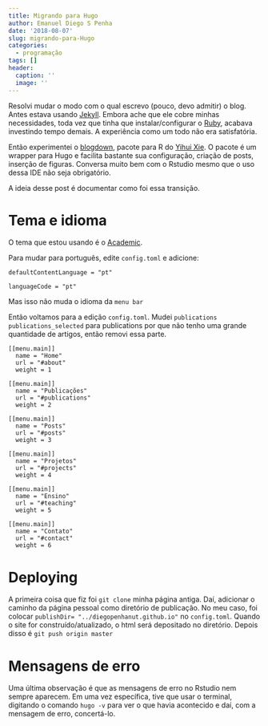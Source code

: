 ```yaml
---
title: Migrando para Hugo
author: Emanuel Diego S Penha
date: '2018-08-07'
slug: migrando-para-Hugo
categories:
  - programação
tags: []
header:
  caption: ''
  image: ''
---
```


Resolvi mudar o modo com o qual escrevo (pouco, devo admitir) o blog. Antes estava
usando [Jekyll](https://jekyllrb.com/). Embora ache que ele cobre minhas necessidades, toda vez que tinha que 
instalar/configurar o [Ruby](https://www.ruby-lang.org/pt/), acabava investindo tempo demais. A experiência como um todo
não era satisfatória.

Então experimentei o [blogdown](https://bookdown.org/yihui/blogdown/), pacote para R do [Yihui Xie](https://yihui.name/en/). O pacote é um wrapper
para Hugo e facilita bastante sua configuração, criação de posts, inserção de 
figuras. Conversa muito bem com o Rstudio mesmo que o uso dessa IDE não seja obrigatório.

A ideia desse post é documentar como foi essa transição.

# Tema e idioma

O tema que estou usando é o [Academic](https://themes.gohugo.io/academic/). 

Para mudar para português, edite `config.toml` e adicione:

`defaultContentLanguage = "pt"`

`languageCode = "pt"`

Mas isso não muda o idioma da `menu bar` 

Então voltamos para a edição `config.toml`. Mudei `publications` `publications_selected` para publications por que não tenho uma grande quantidade de artigos, então removi essa parte.

```
[[menu.main]]
  name = "Home"
  url = "#about"
  weight = 1

[[menu.main]]
  name = "Publicações"
  url = "#publications"
  weight = 2

[[menu.main]]
  name = "Posts"
  url = "#posts"
  weight = 3

[[menu.main]]
  name = "Projetos"
  url = "#projects"
  weight = 4

[[menu.main]]
  name = "Ensino"
  url = "#teaching"
  weight = 5

[[menu.main]]
  name = "Contato"
  url = "#contact"
  weight = 6
```

# Deploying

A primeira coisa que fiz foi `git clone` minha página antiga. Daí, adicionar o caminho da página pessoal como diretório de publicação. No meu caso, foi colocar 
`publishDir= "../diegopenhanut.github.io"` no `config.toml`. Quando o 
site for construído/atualizado, o html será depositado no diretório. 
Depois disso é `git push origin master`

# Mensagens de erro

Uma última observação é que as mensagens de erro no Rstudio nem sempre aparecem. Em uma vez específica, tive que usar o terminal, digitando o comando `hugo -v` para ver o que havia acontecido e daí, com a mensagem de erro, concertá-lo.